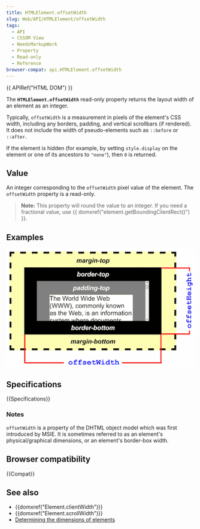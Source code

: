 ```yaml
---
title: HTMLElement.offsetWidth
slug: Web/API/HTMLElement/offsetWidth
tags:
  - API
  - CSSOM View
  - NeedsMarkupWork
  - Property
  - Read-only
  - Reference
browser-compat: api.HTMLElement.offsetWidth
---
```

{{ APIRef("HTML DOM") }}

The **`HTMLElement.offsetWidth`** read-only property returns
the layout width of an element as an integer.

Typically, `offsetWidth` is a measurement in pixels of the element's CSS
width, including any borders, padding, and vertical scrollbars (if rendered). It does
not include the width of pseudo-elements such as `::before` or
`::after`.

If the element is hidden (for example, by setting `style.display` on the
element or one of its ancestors to `"none"`), then `0` is
returned.

## Value

An integer corresponding to the `offsetWidth` pixel value of the element. The `offsetWidth` property is a read-only.

> **Note:** This property will round the value to an integer. If you need a fractional value, use
> {{ domxref("element.getBoundingClientRect()") }}.

## Examples

![](dimensions-offset.png)

## Specifications

{{Specifications}}

### Notes

`offsetWidth` is a property of the DHTML object model which was first
introduced by MSIE. It is sometimes referred to as an element's physical/graphical
dimensions, or an element's border-box width.

## Browser compatibility

{{Compat}}

## See also

- {{domxref("Element.clientWidth")}}
- {{domxref("Element.scrollWidth")}}
- [Determining the dimensions of elements](/en-US/docs/Web/API/CSS_Object_Model/Determining_the_dimensions_of_elements)
